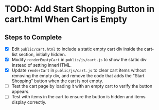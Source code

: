 # TODO: Add Start Shopping Button in cart.html When Cart is Empty

## Steps to Complete

- [x] Edit `public/cart.html` to include a static empty cart div inside the cart-list section, initially hidden.
- [x] Modify `renderEmptyCart` in `public/js/cart.js` to show the static div instead of setting innerHTML.
- [x] Update `renderCart` in `public/js/cart.js` to clear cart items without removing the empty div, and remove the code that adds the "Start Shopping" button when the cart is not empty.
- [ ] Test the cart page by loading it with an empty cart to verify the button appears.
- [ ] Test with items in the cart to ensure the button is hidden and items display correctly.
